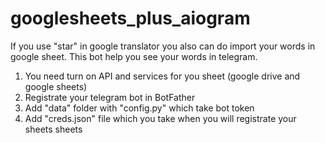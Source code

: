 # googlesheets_plus_aiogram
If you use "star" in google translator you also can do import your words in google sheet. This bot help you see your words in telegram.
1. You need turn on API and services for you sheet (google drive and google sheets)
2. Registrate your telegram bot in BotFather
3. Add "data" folder with "config.py" which take bot token
4. Add "creds.json" file which you take when you will registrate your sheets sheets

